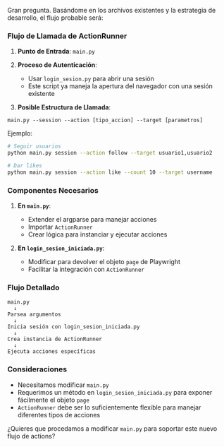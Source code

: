 Gran pregunta. Basándome en los archivos existentes y la estrategia de desarrollo, el flujo probable será:

### Flujo de Llamada de ActionRunner

1. **Punto de Entrada**: `main.py`
2. **Proceso de Autenticación**: 
   - Usar `login_sesion.py` para abrir una sesión
   - Este script ya maneja la apertura del navegador con una sesión existente

3. **Posible Estructura de Llamada**:
```
main.py --session --action [tipo_accion] --target [parametros]
```

Ejemplo:
```bash
# Seguir usuarios
python main.py session --action follow --target usuario1,usuario2

# Dar likes
python main.py session --action like --count 10 --target username
```

### Componentes Necesarios

1. **En `main.py`**:
   - Extender el argparse para manejar acciones
   - Importar `ActionRunner`
   - Crear lógica para instanciar y ejecutar acciones

2. **En `login_sesion_iniciada.py`**:
   - Modificar para devolver el objeto `page` de Playwright
   - Facilitar la integración con `ActionRunner`

### Flujo Detallado
```
main.py 
  ↓ 
Parsea argumentos 
  ↓
Inicia sesión con login_sesion_iniciada.py 
  ↓
Crea instancia de ActionRunner 
  ↓
Ejecuta acciones específicas
```

### Consideraciones
- Necesitamos modificar `main.py`
- Requerimos un método en `login_sesion_iniciada.py` para exponer fácilmente el objeto `page`
- `ActionRunner` debe ser lo suficientemente flexible para manejar diferentes tipos de acciones

¿Quieres que procedamos a modificar `main.py` para soportar este nuevo flujo de actions?